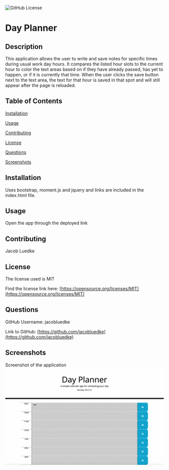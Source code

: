   ![GitHub License](https://img.shields.io/badge/license-MIT-blue.svg)
  # Day Planner
  ## Description
  This application allows the user to write and save notes for specific times during usual work day hours.
  It compares the listed hour slots to the current hour to color the text areas based on if they have already passed, has yet to happen, or if it is currently that time. When the user clicks the save button next to the text area, the text for that hour is saved in that spot and will still appear after the page is reloaded.  

  ## Table of Contents
  [Installation](#installation)

  [Usage](#usage)

  [Contributing](#contributing)

  [License](#license)

  [Questions](#questions)

  [Screenshots](#screenshots)
  
  ## Installation
  Uses bootstrap, moment.js and jquery and links are included in the index.html file.
  ## Usage
  Open the app through the deployed link
  ## Contributing
  Jacob Luedke
  ## License
  The license used is MIT

  Find the license link here: [https://opensource.org/licenses/MIT](https://opensource.org/licenses/MIT)
  ## Questions
  GitHub Username: jacobluedke

  Link to GitHub: [https://github.com/jacobluedke](https://github.com/jacobluedke)

  ## Screenshots
  Screenshot of the application
  ![Screenshot of the application](/Images/day-planner-ss.png)
  

  
